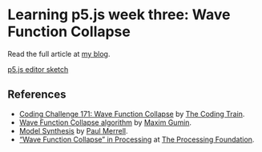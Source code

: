 # Learning p5.js week three: Wave Function Collapse

Read the full article at [my blog](https://kulugary.neocities.org/blog/learning-p5-js-week-three/).

[p5.js editor sketch](https://editor.p5js.org/KuluGary/full/bsDgOBTKQ)

## References

- [Coding Challenge 171: Wave Function Collapse](https://www.youtube.com/watch?v=rI_y2GAlQFM) by [The Coding Train](https://thecodingtrain.com/).
- [Wave Function Collapse algorithm](https://github.com/mxgmn/WaveFunctionCollapse) by [Maxim Gumin](https://github.com/mxgmn).
- [Model Synthesis](https://paulmerrell.org/model-synthesis/) by [Paul Merrell](https://paulmerrell.org/).
- [“Wave Function Collapse” in Processing](https://discourse.processing.org/t/wave-collapse-function-algorithm-in-processing/12983) at [The Processing Foundation](https://discourse.processing.org/).
